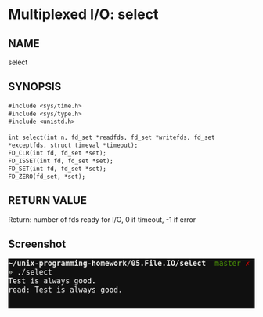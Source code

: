 # Multiplexed I/O: select
## NAME
select
## SYNOPSIS
```
#include <sys/time.h>
#include <sys/type.h>
#include <unistd.h>

int select(int n, fd_set *readfds, fd_set *writefds, fd_set *exceptfds, struct timeval *timeout);
FD_CLR(int fd, fd_set *set);
FD_ISSET(int fd, fd_set *set);
FD_SET(int fd, fd_set *set);
FD_ZERO(fd_set, *set);
```
## RETURN VALUE
Return: number of fds ready for I/O, 0 if timeout, -1 if error
## Screenshot
![select](./select.png?raw=true "select")
